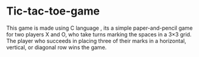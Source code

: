 # Tic-tac-toe-game

This game is made using C language , its a simple paper-and-pencil game for two players X and O, who take turns marking the spaces in a 3×3 grid. The player who succeeds in placing three of their marks in a horizontal, vertical, or diagonal row wins the game.
